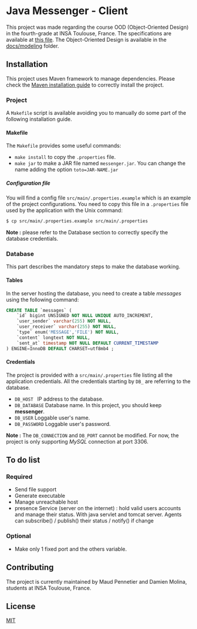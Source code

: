 # Java Messenger - Client
This project was made regarding the course OOD (Object-Oriented Design) in the fourth-grade at INSA Toulouse, France. The 
specifications are available at [this file](docs/specifications.pdf). The Object-Oriented Design is available in the [docs/modeling](docs/modeling)
folder.

## Installation
This project uses Maven framework to manage dependencies. Please check the [Maven installation guide](https://maven.apache.org/install.html)
to correctly install the project.

### Project
A `Makefile` script is available avoiding you to manually do some part of the following installation
guide.

#### Makefile
The `Makefile` provides some useful commands:
- `make install` to copy the `.properties` file.
- `make jar` to make a JAR file named `messenger.jar`. You can change the name adding the option `toto=JAR-NAME.jar`

##### Configuration file
You will find a config file `src/main/.properties.example` which is an example of the project configurations. You
need to copy this file in a `.properties` file used by the application with the Unix command:
```bash
$ cp src/main/.properties.example src/main/.properties
```

**Note :** please refer to the Database section to correctly specify the database credentials.

### Database
This part describes the mandatory steps to make the database working.

#### Tables
In the server hosting the database, you need to create a table *messages* using the following command:
```sql
CREATE TABLE `messages` (
    `id` bigint UNSIGNED NOT NULL UNIQUE AUTO_INCREMENT,
    `user_sender` varchar(255) NOT NULL,
    `user_receiver` varchar(255) NOT NULL,
    `type` enum('MESSAGE','FILE') NOT NULL,
    `content` longtext NOT NULL,
    `sent_at` timestamp NOT NULL DEFAULT CURRENT_TIMESTAMP
) ENGINE=InnoDB DEFAULT CHARSET=utf8mb4 ;
```

#### Credentials
The project is provided with a ```src/main/.properties``` file listing all the application credentials.
All the credentials starting by ```DB_``` are referring to the database.

- ```DB_HOST ``` IP address to the database.
- ```DB_DATABASE``` Database name. In this project, you should keep **messenger**.
- ```DB_USER``` Loggable user's name.
- ```DB_PASSWORD``` Loggable user's password.

**Note :** The ```DB_CONNECTION``` and ```DB_PORT``` cannot be modified. For now, the project is only
supporting *MySQL* connection at port 3306.

## To do list

### Required
- Send file support
- Generate executable
- Manage unreachable host
- presence Service (server on the internet) : hold valid users accounts and manage their status. With java servlet and tomcat server. 
        Agents can subscribe() / publish() their status / notify() if change

### Optional
- Make only 1 fixed port and the others variable.

## Contributing
The project is currently maintained by Maud Pennetier and Damien Molina, students at INSA Toulouse, France.

## License
[MIT](https://choosealicense.com/licenses/mit/)